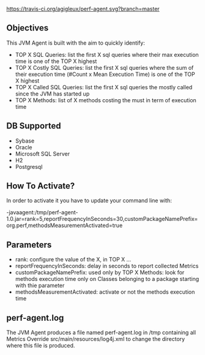 https://travis-ci.org/agigleux/perf-agent.svg?branch=master

## Objectives

This JVM Agent is built with the aim to quickly identify:

* TOP X SQL Queries: list the first X sql queries where their max execution time is one of the TOP X highest
* TOP X Costly SQL Queries: list the first X sql queries where the sum of their execution time (#Count x Mean Execution Time) is one of the TOP X highest
* TOP X Called SQL Queries: list the first X sql queries the mostly called since the JVM has started up
* TOP X Methods: list of X methods costing the must in term of execution time

## DB Supported

* Sybase
* Oracle
* Microsoft SQL Server
* H2
* Postgresql

## How To Activate?

In order to activate it you have to update your command line with:

-javaagent:/tmp/perf-agent-1.0.jar=rank=5,reportFrequencyInSeconds=30,customPackageNamePrefix=org.perf,methodsMeasurementActivated=true

## Parameters
* rank: configure the value of the X, in TOP X ...
* reportFrequencyInSeconds: delay in seconds to report collected Metrics
* customPackageNamePrefix: used only by TOP X Methods: look for methods execution time only on Classes belonging to a package starting with thie parameter
* methodsMeasurementActivated: activate or not the methods execution time

## perf-agent.log

The JVM Agent produces a file named perf-agent.log in /tmp containing all Metrics
Override src/main/resources/log4j.xml to change the directory where this file is produced.